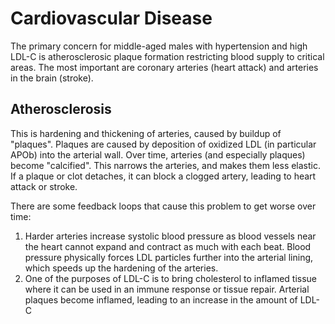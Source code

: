 # Cardiovascular Disease

The primary concern for middle-aged males with hypertension and high LDL-C is atherosclerosic plaque formation restricting blood supply to critical areas. The most important are coronary arteries (heart attack) and arteries in the brain (stroke).

## Atherosclerosis

This is hardening and thickening of arteries, caused by buildup of "plaques".
Plaques are caused by deposition of oxidized LDL (in particular APOb) into the arterial wall.
Over time, arteries (and especially plaques) become "calcified".
This narrows the arteries, and makes them less elastic.
If a plaque or clot detaches, it can block a clogged artery, leading to heart attack or stroke.

There are some feedback loops that cause this problem to get worse over time:
1. Harder arteries increase systolic blood pressure as blood vessels near the heart cannot expand and contract as much with each beat.
   Blood pressure physically forces LDL particles further into the arterial lining, which speeds up the hardening of the arteries.
2. One of the purposes of LDL-C is to bring cholesterol to inflamed tissue where it can be used in an immune response or tissue repair.
   Arterial plaques become inflamed, leading to an increase in the amount of LDL-C
